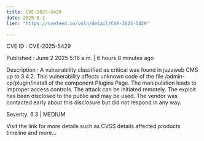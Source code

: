 ```yaml
---
title: CVE-2025-5429
date: 2025-6-2
lien: "https://cvefeed.io/vuln/detail/CVE-2025-5429"

---
```


CVE ID : CVE-2025-5429

Published :  June 2
2025
5:16 a.m. | 6 hours
8 minutes ago

Description : A vulnerability classified as critical was found in juzaweb CMS up to 3.4.2. This vulnerability affects unknown code of the file /admin-cp/plugin/install of the component Plugins Page. The manipulation leads to improper access controls. The attack can be initiated remotely. The exploit has been disclosed to the public and may be used. The vendor was contacted early about this disclosure but did not respond in any way.

Severity: 6.3 | MEDIUM

Visit the link for more details
such as CVSS details
affected products
timeline
and more...
